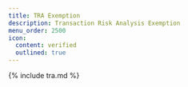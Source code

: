 ```yaml
---
title: TRA Exemption
description: Transaction Risk Analysis Exemption
menu_order: 2500
icon:
  content: verified
  outlined: true
---
```


{% include tra.md %}

